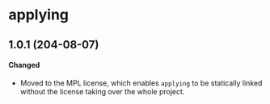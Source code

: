 # applying

## 1.0.1 (204-08-07)

#### Changed

- Moved to the MPL license, which enables `applying` to be statically linked
  without the license taking over the whole project.

